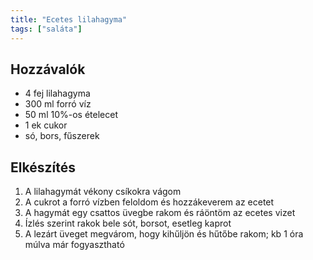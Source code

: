```yaml
---
title: "Ecetes lilahagyma"
tags: ["saláta"]
---
```


## Hozzávalók

- 4 fej lilahagyma
- 300 ml forró víz
- 50 ml 10%-os ételecet
- 1 ek cukor
- só, bors, fűszerek

## Elkészítés

1. A lilahagymát vékony csíkokra vágom
2. A cukrot a forró vízben feloldom és hozzákeverem az ecetet
3. A hagymát egy csattos üvegbe rakom és ráöntöm az ecetes vizet
4. Ízlés szerint rakok bele sót, borsot, esetleg kaprot
5. A lezárt üveget megvárom, hogy kihűljön és hűtőbe rakom; kb 1 óra múlva már fogyasztható
